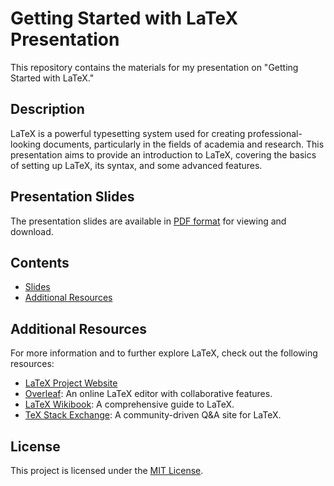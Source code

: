 # Getting Started with LaTeX Presentation

This repository contains the materials for my presentation on "Getting Started with LaTeX."

## Description

LaTeX is a powerful typesetting system used for creating professional-looking documents, particularly in the fields of academia and research. This presentation aims to provide an introduction to LaTeX, covering the basics of setting up LaTeX, its syntax, and some advanced features.

## Presentation Slides

The presentation slides are available in [PDF format](link-to-pdf-file) for viewing and download.

## Contents

- [Slides](link-to-pdf-file)
- [Additional Resources](additional-resources.md)

## Additional Resources

For more information and to further explore LaTeX, check out the following resources:

- [LaTeX Project Website](https://www.latex-project.org/)
- [Overleaf](https://www.overleaf.com/): An online LaTeX editor with collaborative features.
- [LaTeX Wikibook](https://en.wikibooks.org/wiki/LaTeX): A comprehensive guide to LaTeX.
- [TeX Stack Exchange](https://tex.stackexchange.com/): A community-driven Q&A site for LaTeX.

## License

This project is licensed under the [MIT License](LICENSE).

